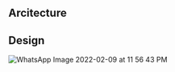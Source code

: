 ## Arcitecture
## Design

![WhatsApp Image 2022-02-09 at 11 56 43 PM](https://user-images.githubusercontent.com/87614111/153266334-45d7282c-2494-40f4-b269-a121bc124844.jpeg)
